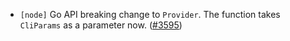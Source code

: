 - `[node]` Go API breaking change to `Provider`. The function takes  
`CliParams` as a parameter now.
  ([\#3595](https://github.com/depinnetwork/por-consensus/pull/3595))

